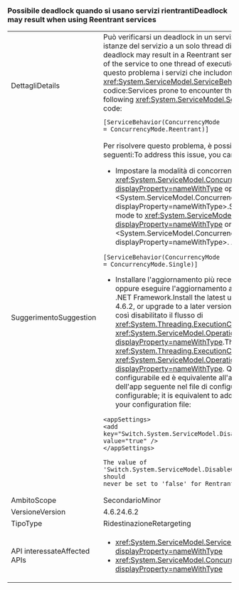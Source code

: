 ### <a name="deadlock-may-result-when-using-reentrant-services"></a><span data-ttu-id="4a521-101">Possibile deadlock quando si usano servizi rientranti</span><span class="sxs-lookup"><span data-stu-id="4a521-101">Deadlock may result when using Reentrant services</span></span>

|   |   |
|---|---|
|<span data-ttu-id="4a521-102">Dettagli</span><span class="sxs-lookup"><span data-stu-id="4a521-102">Details</span></span>|<span data-ttu-id="4a521-103">Può verificarsi un deadlock in un servizio rientrante, che limita le istanze del servizio a un solo thread di esecuzione alla volta.</span><span class="sxs-lookup"><span data-stu-id="4a521-103">A deadlock may result in a Reentrant service, which restricts instances of the service to one thread of execution at a time.</span></span> <span data-ttu-id="4a521-104">Sono soggetti a questo problema i servizi che includono l'attributo <xref:System.ServiceModel.ServiceBehaviorAttribute> seguente nel codice:</span><span class="sxs-lookup"><span data-stu-id="4a521-104">Services prone to encounter this problem will have the following <xref:System.ServiceModel.ServiceBehaviorAttribute> in their code:</span></span><pre><code class="language-csharp">[ServiceBehavior(ConcurrencyMode = ConcurrencyMode.Reentrant)]&#13;&#10;</code></pre>|
|<span data-ttu-id="4a521-105">Suggerimento</span><span class="sxs-lookup"><span data-stu-id="4a521-105">Suggestion</span></span>|<span data-ttu-id="4a521-106">Per risolvere questo problema, è possibile eseguire le operazioni seguenti:</span><span class="sxs-lookup"><span data-stu-id="4a521-106">To address this issue, you can do the following:</span></span><ul><li><span data-ttu-id="4a521-107">Impostare la modalità di concorrenza del servizio su <xref:System.ServiceModel.ConcurrencyMode.Single?displayProperty=nameWithType> oppure &lt;System.ServiceModel.ConcurrencyMode.Multiple?displayProperty=nameWithType&gt;.</span><span class="sxs-lookup"><span data-stu-id="4a521-107">Set the service's concurrency mode to <xref:System.ServiceModel.ConcurrencyMode.Single?displayProperty=nameWithType> or &lt;System.ServiceModel.ConcurrencyMode.Multiple?displayProperty=nameWithType&gt;.</span></span> <span data-ttu-id="4a521-108">Ad esempio:</span><span class="sxs-lookup"><span data-stu-id="4a521-108">For example:</span></span></li></ul><pre><code class="language-csharp">[ServiceBehavior(ConcurrencyMode = ConcurrencyMode.Single)]&#13;&#10;</code></pre><ul><li><span data-ttu-id="4a521-109">Installare l'aggiornamento più recente di .NET Framework 4.6.2 oppure eseguire l'aggiornamento a una versione successiva di .NET Framework.</span><span class="sxs-lookup"><span data-stu-id="4a521-109">Install the latest update to the .NET Framework 4.6.2, or upgrade to a later version of the .NET Framework.</span></span> <span data-ttu-id="4a521-110">Viene così disabilitato il flusso di <xref:System.Threading.ExecutionContext> in <xref:System.ServiceModel.OperationContext.Current?displayProperty=nameWithType>.</span><span class="sxs-lookup"><span data-stu-id="4a521-110">This disables the flow of the <xref:System.Threading.ExecutionContext> in <xref:System.ServiceModel.OperationContext.Current?displayProperty=nameWithType>.</span></span> <span data-ttu-id="4a521-111">Questo comportamento è configurabile ed è equivalente all'aggiunta dell'impostazione dell'app seguente nel file di configurazione:</span><span class="sxs-lookup"><span data-stu-id="4a521-111">This behavior is configurable; it is equivalent to adding the following app setting to your configuration file:</span></span></li></ul><pre><code class="language-xml">&lt;appSettings&gt;&#13;&#10;&lt;add key=&quot;Switch.System.ServiceModel.DisableOperationContextAsyncFlow&quot; value=&quot;true&quot; /&gt;&#13;&#10;&lt;/appSettings&gt;&#13;&#10;&#13;&#10;The value of &#39;Switch.System.ServiceModel.DisableOperationContextAsyncFlow&#39; should never be set to &#39;false&#39; for Rentrant services.&#13;&#10;</code></pre>|
|<span data-ttu-id="4a521-112">Ambito</span><span class="sxs-lookup"><span data-stu-id="4a521-112">Scope</span></span>|<span data-ttu-id="4a521-113">Secondario</span><span class="sxs-lookup"><span data-stu-id="4a521-113">Minor</span></span>|
|<span data-ttu-id="4a521-114">Versione</span><span class="sxs-lookup"><span data-stu-id="4a521-114">Version</span></span>|<span data-ttu-id="4a521-115">4.6.2</span><span class="sxs-lookup"><span data-stu-id="4a521-115">4.6.2</span></span>|
|<span data-ttu-id="4a521-116">Tipo</span><span class="sxs-lookup"><span data-stu-id="4a521-116">Type</span></span>|<span data-ttu-id="4a521-117">Ridestinazione</span><span class="sxs-lookup"><span data-stu-id="4a521-117">Retargeting</span></span>|
|<span data-ttu-id="4a521-118">API interessate</span><span class="sxs-lookup"><span data-stu-id="4a521-118">Affected APIs</span></span>|<ul><li><xref:System.ServiceModel.ServiceBehaviorAttribute?displayProperty=nameWithType></li><li><xref:System.ServiceModel.ConcurrencyMode.Reentrant?displayProperty=nameWithType></li></ul>|

